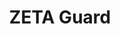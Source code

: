 ---
title: "ZETA Guard"
linkTitle: "ZETA Guard"
description: "ZETA Guard Dokumentation"
weight: 20
---